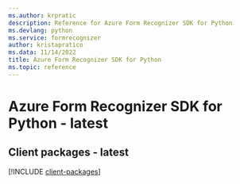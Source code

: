 ```yaml
---
ms.author: krpratic
description: Reference for Azure Form Recognizer SDK for Python
ms.devlang: python
ms.service: formrecognizer
author: kristapratico
ms.data: 11/14/2022
title: Azure Form Recognizer SDK for Python
ms.topic: reference
---
```

# Azure Form Recognizer SDK for Python - latest

## Client packages - latest
[!INCLUDE [client-packages](form-recognizer-client-index.md)]